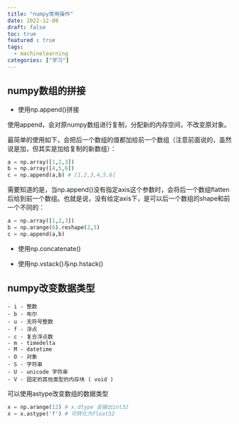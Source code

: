 ```yaml
---
title: "numpy常用操作"
date: 2022-12-08
draft: false
toc: true
featured : true
tags:
  - machinelearning
categories: ["学习"]
---
```


## numpy数组的拼接

- 使用np.append()拼接

使用append，会对原numpy数组进行复制，分配新的内存空间，不改变原对象。

最简单的使用如下，会把后一个数组的值都加给前一个数组（注意前面说的，虽然说是加，但其实是加给复制的新数组）：

```python
a = np.array([1,2,3])
b = np.array([4,5,6])
c = np.append(a,b) # [1,2,3,4,5,6]
```

需要知道的是，当np.append()没有指定axis这个参数时，会将后一个数组flatten后给到前一个数组。也就是说，没有给定axis下，是可以后一个数组的shape和前一个不同的：

```python
a = np.array([1,2,3])
b = np.arange(6).reshape(2,3)
c = np.append(a,b)
```

- 使用np.concatenate()



- 使用np.vstack()与np.hstack()



## numpy改变数据类型

```
- i - 整数
- b - 布尔
- u - 无符号整数
- f - 浮点
- c - 复合浮点数
- m - timedelta
- M - datetime
- O - 对象
- S - 字符串
- U - unicode 字符串
- V - 固定的其他类型的内存块 ( void )
```

可以使用astype改变数组的数据类型

```python
x = np.arange(12) # x.dtype 会输出int32
x = x.astype('f') # 可转化为float32
```



